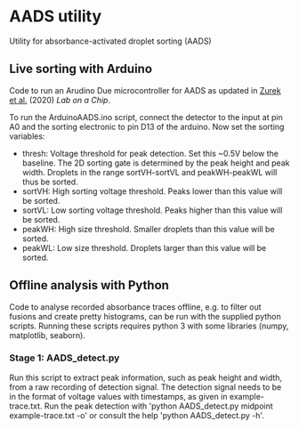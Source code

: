 # AADS utility
Utility for absorbance-activated droplet sorting (AADS)


## Live sorting with Arduino

Code to run an Arudino Due microcontroller for AADS as updated in [Zurek et al.](https://doi.org/10.1039/D0LC00830C "Growth amplification in ultrahigh-throughput microdroplet screening increases sensitivity of clonal enzyme assays and minimizes phenotypic variation") (2020) _Lab on a Chip_.

To run the ArduinoAADS.ino script, connect the detector to the input at pin A0 and the sorting electronic to pin D13 of the arduino.
Now set the sorting variables:
- thresh: Voltage threshold for peak detection. Set this ~0.5V below the baseline.
The 2D sorting gate is determined by the peak height and peak width. Droplets in the range sortVH-sortVL and peakWH-peakWL will thus be sorted.
- sortVH: High sorting voltage threshold. Peaks lower than this value will be sorted.
- sortVL: Low sorting voltage threshold. Peaks higher than this value will be sorted.
- peakWH: High size threshold. Smaller droplets than this value will be sorted.
- peakWL: Low size threshold. Droplets larger than this value will be sorted.


## Offline analysis with Python

Code to analyse recorded absorbance traces offline, e.g. to filter out fusions and create pretty histograms, can be run with the supplied python scripts. Running these scripts requires python 3 with some libraries (numpy, matplotlib, seaborn).

### Stage 1: AADS_detect.py
Run this script to extract peak information, such as peak height and width, from a raw recording of detection signal. The detection signal needs to be in the format of voltage values with timestamps, as given in example-trace.txt. Run the peak detection with 'python AADS_detect.py midpoint example-trace.txt -o' or consult the help 'python AADS_detect.py -h'. 
